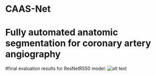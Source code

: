 # CAAS-Net

# Fully automated anatomic segmentation for coronary artery angiography

#final evaluation results for ResNetRS50 model:
![alt text](https://i.ibb.co/X8VCRv6/Figure-1.png)